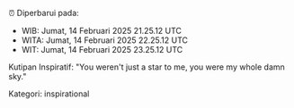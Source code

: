 ⏰ Diperbarui pada:
- WIB: Jumat, 14 Februari 2025 21.25.12 UTC
- WITA: Jumat, 14 Februari 2025 22.25.12 UTC
- WIT: Jumat, 14 Februari 2025 23.25.12 UTC

Kutipan Inspiratif:
"You weren't just a star to me, you were my whole damn sky."


Kategori: inspirational

